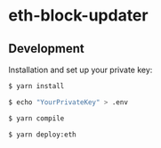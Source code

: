 # eth-block-updater


## Development

Installation and set up your private key:

```bash
$ yarn install

$ echo "YourPrivateKey" > .env

$ yarn compile

$ yarn deploy:eth
```
